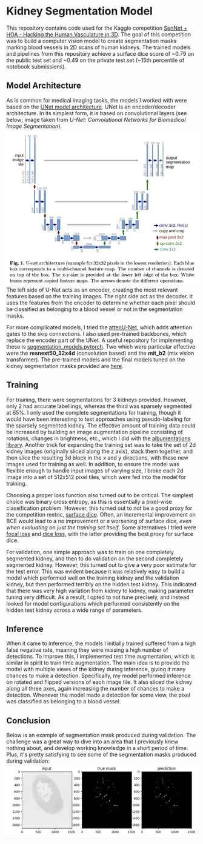 # Kidney Segmentation Model

This repository contains code used for the Kaggle competition
[SenNet + HOA - Hacking the Human Vasculature in 3D](https://www.kaggle.com/competitions/blood-vessel-segmentation).
The goal of this competition was to build a computer vision model
to create segmentation masks marking blood vessels in 2D scans of human kidneys.
The trained models and pipelines from this repository achieve a surface dice score of 
~0.79 on the public test set and ~0.49 on the private test set (~15th percentile of notebook submissions).

## Model Architecture 
As is common for medical imaging tasks, the models I worked with were based on the 
[UNet model architecture](https://arxiv.org/abs/1505.04597). UNet is an encoder/decoder architecture. In its 
simplest form, it is based on convolutional layers (see below; image taken from 
_U-Net: Convolutional Networks for Biomedical Image Segmentation_).
![](Other/unet_image.jpg) The left side of U-Net acts as an encoder, creating the most relevant features based on the
training images. The right side act as the decoder. It uses the features from the encoder to determine whether each pixel should be classified as belonging to a blood vessel or not in the segmentation masks.

For more complicated models, I tried the [attenU-Net](https://arxiv.org/abs/1804.03999), which adds attention 
gates to the skip connections. I also used pre-trained backbones, which replace the encoder part of the UNet. 
A useful repository for implementing these is [segmentation_models.pytorch](https://github.com/qubvel/segmentation_models.pytorch).
Two which were particular effective were the __resnext50_32x4d__ (convolution based) and the __mit_b2__ (mix vision transformer).
The pre-trained models and the final models tuned on the kidney segmentation masks provided are [here](https://drive.google.com/drive/folders/1r_tXIvPcyfwgS9-WRN7LuQ5h2xcFq4hR?usp=drive_link).

## Training 
For training, there were segmentations for 3 kidneys provided. However, only 2 had accurate labellings, whereas the third was sparsely segmented at 65%.  I only used the 
complete segmentations for training, though it would have been interesting to test approaches using pseudo-labeling for the sparsely segmented kidney.
The effective amount of training data could be increased by building an image augmentation pipeline consisting of rotations, changes in brightness, etc., which I did with the 
[albumentations library](https://albumentations.ai/).  Another trick for expanding the training set was to take the set of 2d kidney images (originally sliced along the z axis), stack them 
together, and then slice the resulting 3d block in the x and y directions, with these new images used for training as well.  In addition, to ensure the model was flexible enough to handle input images of 
varying size, I broke each 2d image into a set of 512x512 pixel tiles, which were fed into the model for training.

Choosing a proper loss function also turned out to be critical.  The simplest choice was 
binary cross entropy, as this is essentially a pixel-wise classification problem. However, this turned out to not be a
good proxy for the competition metric, [surface dice](https://github.com/google-deepmind/surface-distance).  Often, an incremental improvement on BCE would lead to a no improvement or a worsening of surface dice, _even when evaluating on just the training set itself_. Some alternatives I tried were [focal loss](https://arxiv.org/abs/1708.02002) and [dice loss](https://arxiv.org/abs/1707.03237), with the latter providing the best proxy for 
surface dice.

For validation, one simple approach was to train on one completely segmented kidney, and then to do validation on the second completely segmented kidney. However, this turned out to 
give a very poor estimate for the test error.  This was evident because it was relatively easy to build a model which performed well on the training kidney and the validation kidney, but then 
performed terribly on the hidden test kidney.  This indicated that there was very high variation from kidney to kidney, making parameter tuning very difficult. As a result, I opted to not tune precisely, 
and instead looked for model configurations which performed consistently on the hidden test kidney across a wide range of parameters.


## Inference
When it came to inference, the models I initially trained suffered from a high false negative rate, meaning they were missing a high number of 
detections. To improve this, I implemented test time augmentation, which is similar in spirit to train time augmentation. The main idea is to provide the model 
with multiple views of the kidney during inference, giving it many chances to make a detection. Specifically, my model performed inference on 
rotated and flipped versions of each image tile. It also sliced the kidney along all three axes, again increasing the number of chances to make a detection.  Whenever the model made a detection 
for some view, the pixel was classified as belonging to a blood vessel.

## Conclusion
Below is an example of segmentation mask produced during validation. The challenge was a great way to 
dive into an area that I previously knew nothing about, and develop working knowledge in a short period of time. Plus,
it's pretty satisfying to see some of the segmentation masks produced during validation:
![](Other/example.png)






















